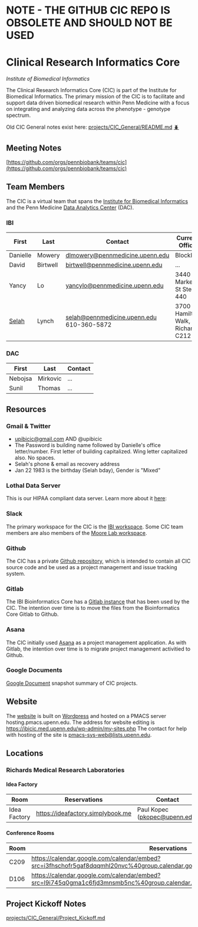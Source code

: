 # NOTE - THE GITHUB CIC REPO IS OBSOLETE AND SHOULD NOT BE USED

# Clinical Research Informatics Core
*Institute of Biomedical Informatics*

The Clinical Research Informatics Core (CIC) is part of the Institute for Biomedical Informatics.  The primary mission of the CIC is to facilitate and support data driven biomedical research within Penn Medicine with a focus on integrating and analyzing data across the phenotype - genotype spectrum.

Old CIC General notes exist here: [projects/CIC_General/README.md](projects/CIC_General/README.md)
[:beetle:](https://en.wikipedia.org/wiki/Beetle)

## Meeting Notes
[https://github.com/orgs/pennbiobank/teams/cic](https://github.com/orgs/pennbiobank/teams/cic)

## Team Members
The CIC is a virtual team that spans the [Institute for Biomedical Informatics](http://upibi.org/) and the Penn Medicine [Data Analytics Center](https://www.med.upenn.edu/dac/) (DAC).

### IBI
First | Last | Contact | Current Office
--- | --- | --- | --- 
Danielle | Mowery | dlmowery@pennmedicine.upenn.edu | Blockley
David | Birtwell | birtwell@pennmedicine.upenn.edu | ...
Yancy | Lo | yancylo@pennmedicine.upenn.edu | 3440 Market St Ste 440
[Selah](notes/selah.md) | Lynch | selah@pennmedicine.upenn.edu  610-360-5872 | 3700 Hamilton Walk, Richards C212 |

### DAC
First | Last | Contact
--- | --- | ---
Nebojsa | Mirkovic | ...
Sunil | Thomas | ...


## Resources
### Gmail & Twitter
* upibicic@gmail.com AND @upibicic
* The Password is building name followed by Danielle's office letter/number.  First letter of building capitalized.  Wing letter capitalized also.  No spaces.
* Selah's phone & email as recovery address
* Jan 22 1983 is the birthday (Selah bday), Gender is "Mixed"

### Lothal Data Server
This is our HIPAA compliant data server.  Learn more about it [here](notes/lothal.md):

### Slack
The primary workspace for the CIC is the [IBI workspace](https://upibi.slack.com).  Some CIC team members are also members of the [Moore Lab workspace](moorelabpenn.slack.com).

### Github
The CIC has a private [Github repository](https://github.com/pennbiobank/cic), which is intended to contain all CIC source code and be used as a project management and issue tracking system.

### Gitlab
The IBI Bioinformatics Core has a [Gitlab instance](http://bic.med.upenn.edu) that has been used by the CIC.  The intention over time is to move the files from the Bioinformatics Core Gitlab to Github.

### Asana
The CIC initially used [Asana](https://app.asana.com/) as a project management application. As with Gitlab, the intention over time is to migrate project management activitied to Github.

### Google Documents
[Google Document](https://docs.google.com/spreadsheets/d/1jN-nn20sjZGBnqfq7LtU6r-ey-ha541WBALegLYci34/edit?usp=sharing) snapshot summary of CIC projects.

## Website
The [website](https://ibicic.med.upenn.edu/) is built on [Wordpress](https://ibicic.med.upenn.edu/wp-admin/my-sites.php) and hosted on a PMACS server hosting.pmacs.upenn.edu.
The address for website editing is https://ibicic.med.upenn.edu/wp-admin/my-sites.php
The contact for help with hosting of the site is pmacs-sys-web@lists.upenn.edu.

## Locations

### Richards Medical Research Laboratories

#### Idea Factory

Room | Reservations | Contact
--- | --- | ---
Idea Factory | https://ideafactory.simplybook.me | Paul Kopec (pkopec@upenn.edu)



#### Conference Rooms
Room | Reservations | Contact
--- | --- | ---
C209 | https://calendar.google.com/calendar/embed?src=i3fhschofr5gaf8dqqmhl20nvc%40group.calendar.google.com&ctz=America%2FNew_York | Hannah Chervitz (chervitz@upenn.edu)
D106 | https://calendar.google.com/calendar/embed?src=l9i745q0gma1c6fjd3mnsmb5nc%40group.calendar.google.com&ctz=America%2FNew_York | Hannah Chervitz (chervitz@upenn.edu)

## Project Kickoff Notes
[projects/CIC_General/Project_Kickoff.md](projects/CIC_General/Project_Kickoff.md)
